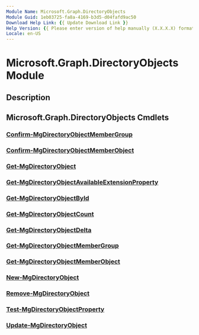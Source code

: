 ```yaml
---
Module Name: Microsoft.Graph.DirectoryObjects
Module Guid: 1eb03725-fa8a-4169-b3d5-d04fafd9ac50
Download Help Link: {{ Update Download Link }}
Help Version: {{ Please enter version of help manually (X.X.X.X) format }}
Locale: en-US
---
```


# Microsoft.Graph.DirectoryObjects Module
## Description


## Microsoft.Graph.DirectoryObjects Cmdlets
### [Confirm-MgDirectoryObjectMemberGroup](Confirm-MgDirectoryObjectMemberGroup.md)


### [Confirm-MgDirectoryObjectMemberObject](Confirm-MgDirectoryObjectMemberObject.md)


### [Get-MgDirectoryObject](Get-MgDirectoryObject.md)


### [Get-MgDirectoryObjectAvailableExtensionProperty](Get-MgDirectoryObjectAvailableExtensionProperty.md)


### [Get-MgDirectoryObjectById](Get-MgDirectoryObjectById.md)


### [Get-MgDirectoryObjectCount](Get-MgDirectoryObjectCount.md)


### [Get-MgDirectoryObjectDelta](Get-MgDirectoryObjectDelta.md)


### [Get-MgDirectoryObjectMemberGroup](Get-MgDirectoryObjectMemberGroup.md)


### [Get-MgDirectoryObjectMemberObject](Get-MgDirectoryObjectMemberObject.md)


### [New-MgDirectoryObject](New-MgDirectoryObject.md)


### [Remove-MgDirectoryObject](Remove-MgDirectoryObject.md)


### [Test-MgDirectoryObjectProperty](Test-MgDirectoryObjectProperty.md)


### [Update-MgDirectoryObject](Update-MgDirectoryObject.md)




